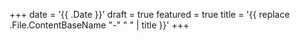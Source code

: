 +++
date = '{{ .Date }}'
draft = true
featured = true
title = '{{ replace .File.ContentBaseName "-" " " | title }}'
+++
